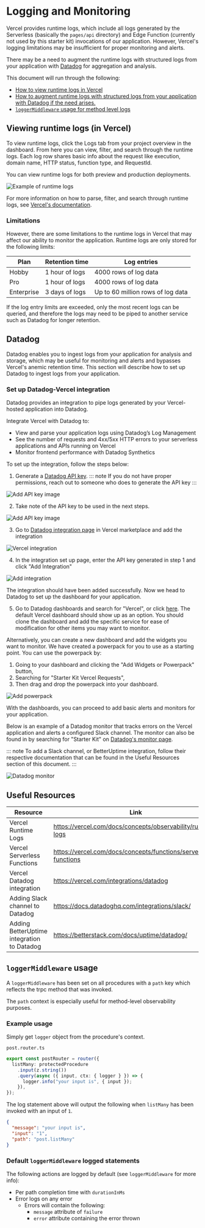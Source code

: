 # Logging and Monitoring

Vercel provides runtime logs, which include all logs generated by the Serverless (basically the `pages/api` directory) and Edge Function (currently not used by this starter kit) invocations of our application. However, Vercel's logging limitations may be insufficient for proper monitoring and alerts.

There may be a need to augment the runtime logs with structured logs from your application with [Datadog](https://www.datadoghq.com/) for aggregation and analysis.

This document will run through the following:
- [How to view runtime logs in Vercel](#viewing-runtime-logs-in-vercel)
- [How to augment runtime logs with structured logs from your application with Datadog if the need arises.](#datadog)
- [`loggerMiddleware` usage for method level logs](#loggermiddleware-usage)

## Viewing runtime logs (in Vercel)

To view runtime logs, click the Logs tab from your project overview in the dashboard. From here you can view, filter, and search through the runtime logs. Each log row shares basic info about the request like execution, domain name, HTTP status, function type, and RequestId.

You can view runtime logs for both preview and production deployments.

![Example of runtime logs](./images/logging/runtime-logs.avif)

For more information on how to parse, filter, and search through runtime logs, see [Vercel's documentation](https://vercel.com/docs/concepts/observability/runtime-logs).

### Limitations

However, there are some limitations to the runtime logs in Vercel that may affect our ability to monitor the application. Runtime logs are only stored for the following limits:

| Plan       | Retention time | Log entries                       |
| ---------- | -------------- | --------------------------------- |
| Hobby      | 1 hour of logs | 4000 rows of log data             |
| Pro        | 1 hour of logs | 4000 rows of log data             |
| Enterprise | 3 days of logs | Up to 60 million rows of log data |

If the log entry limits are exceeded, only the most recent logs can be queried, and therefore the logs may need to be piped to another service such as Datadog for longer retention.

## Datadog

Datadog enables you to ingest logs from your application for analysis and storage, which may be useful for monitoring and alerts and bypasses Vercel's anemic retention time. This section will describe how to set up Datadog to ingest logs from your application.

### Set up Datadog-Vercel integration

Datadog provides an integration to pipe logs generated by your Vercel-hosted application into Datadog.

Integrate Vercel with Datadog to:

- View and parse your application logs using Datadog’s Log Management
- See the number of requests and 4xx/5xx HTTP errors to your serverless applications and APIs running on Vercel
- Monitor frontend performance with Datadog Synthetics

To set up the integration, follow the steps below:

1. Generate a [Datadog API key](https://app.datadoghq.com/organization-settings/api-keys).
   ::: note 
   If you do not have proper permissions, reach out to someone who does to generate the API key
   :::

![Add API key image](./images/logging/dd_add-api-keys.png)

2. Take note of the API key to be used in the next steps.

![Add API key image](./images/logging/dd_save-api-key.png)

3. Go to [Datadog integration page](https://vercel.com/integrations/datadog) in Vercel marketplace and add the integration

![Vercel integration](./images/logging/dd_vercel-integration.png)

4. In the integration set up page, enter the API key generated in step 1 and click "Add Integration"

![Add integration](./images/logging/dd_vercel-add-integration.png)

The integration should have been added successfully. Now we head to Datadog to set up the dashboard for your application.

5. Go to Datadog dashboards and search for "Vercel", or click [here](https://app.datadoghq.com/dashboard/lists?q=vercel). The default Vercel dashboard should show up as an option. You should clone the dashboard and add the specific service for ease of modification for other items you may want to monitor.

Alternatively, you can create a new dashboard and add the widgets you want to monitor. We have created a powerpack for you to use as a starting point. You can use the powerpack by:
1. Going to your dashboard and clicking the "Add Widgets or Powerpack" button,
2. Searching for "Starter Kit Vercel Requests", 
3. Then drag and drop the powerpack into your dashboard.

![Add powerpack](./images/logging/dd_add-powerpack.png)

With the dashboards, you can proceed to add basic alerts and monitors for your application.

Below is an example of a Datadog monitor that tracks errors on the Vercel application and alerts a configured Slack channel. The monitor can also be found in by searching for "Starter Kit" on [Datadog's monitor page](https://app.datadoghq.com/monitors/manage).

::: note
To add a Slack channel, or BetterUptime integration, follow their respective documentation that can be found in the Useful Resources section of this document.
:::

![Datadog monitor](./images/logging/dd_monitor-example.png)

## Useful Resources

| Resource                    | Link                                                            |
| --------------------------- | --------------------------------------------------------------- |
| Vercel Runtime Logs         | https://vercel.com/docs/concepts/observability/runtime-logs     |
| Vercel Serverless Functions | https://vercel.com/docs/concepts/functions/serverless-functions |
| Vercel Datadog integration  | https://vercel.com/integrations/datadog                         |
| Adding Slack channel to Datadog | https://docs.datadoghq.com/integrations/slack/ |
| Adding BetterUptime integration to Datadog | https://betterstack.com/docs/uptime/datadog/ |

## `loggerMiddleware` usage

A `loggerMiddleware` has been set on all procedures with a `path` key which reflects the trpc method that was invoked.

The `path` context is especially useful for method-level observability purposes.

### Example usage

Simply get `logger` object from the procedure's context.

`post.router.ts`

```ts
export const postRouter = router({
  listMany: protectedProcedure
    .input(z.string())
    .query(async ({ input, ctx: { logger } }) => {
      logger.info("your input is", { input });
    }),
});
```

The log statement above will output the following when `listMany` has been invoked with an input of `1`.

```json
{
  "message": "your input is",
  "input": "1",
  "path": "post.listMany"
}
```

### Default `loggerMiddleware` logged statements

The following actions are logged by default (see `loggerMiddleware` for more info):

- Per path completion time with `durationInMs`
- Error logs on any error
  - Errors will contain the following:
    - `message` attribute of `failure`
    - `error` attribute containing the error thrown

